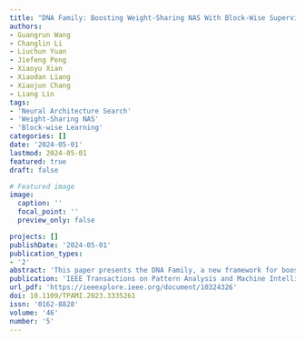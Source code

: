 ```yaml
---
title: "DNA Family: Boosting Weight-Sharing NAS With Block-Wise Supervisions"
authors:
- Guangrun Wang
- Changlin Li
- Liuchun Yuan
- Jiefeng Peng
- Xiaoyu Xian
- Xiaodan Liang
- Xiaojun Chang
- Liang Lin
tags:
- 'Neural Architecture Search'
- 'Weight-Sharing NAS'
- 'Block-wise Learning'
categories: []
date: '2024-05-01'
lastmod: 2024-05-01
featured: true
draft: false

# Featured image
image:
  caption: ''
  focal_point: ''
  preview_only: false

projects: []
publishDate: '2024-05-01'
publication_types:
- '2'
abstract: 'This paper presents the DNA Family, a new framework for boosting the effectiveness of weight-sharing Neural Architecture Search (NAS) by dividing large search spaces into smaller blocks and applying block-wise supervisions. The approach demonstrates high performance on benchmarks such as ImageNet, surpassing previous NAS techniques in accuracy and efficiency.'
publication: 'IEEE Transactions on Pattern Analysis and Machine Intelligence'
url_pdf: 'https://ieeexplore.ieee.org/document/10324326'
doi: 10.1109/TPAMI.2023.3335261
issn: '0162-8828'
volume: '46'
number: '5'
---
```

